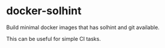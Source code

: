 # docker-solhint

Build minimal docker images that has solhint and git available.

This can be useful for simple CI tasks.
